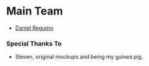 # Main Team

- [Daniel Reguero](//github.com/HappyZombies)

### Special Thanks To

- Steven, original mockups and being my guinea pig.
